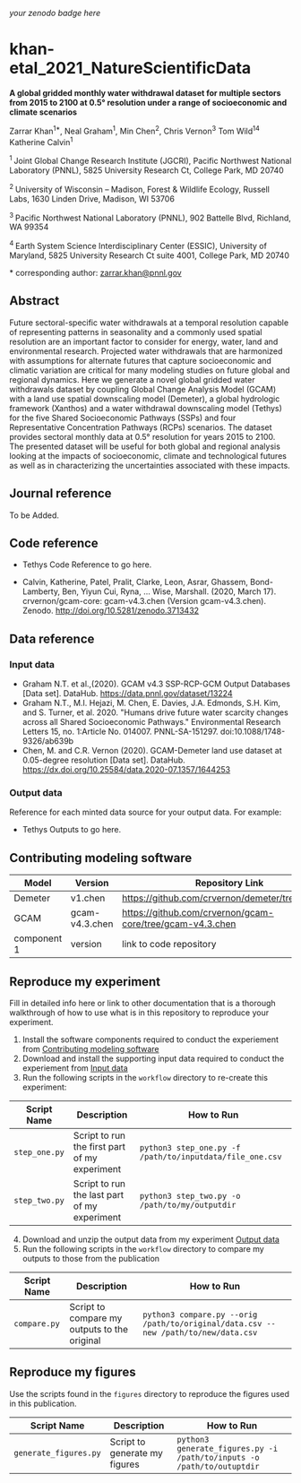 _your zenodo badge here_

# khan-etal_2021_NatureScientificData

**A global gridded monthly water withdrawal dataset for multiple sectors from 2015 to 2100 at 0.5° resolution under a range of socioeconomic and climate scenarios**

Zarrar Khan<sup>1\*</sup>, Neal Graham<sup>1</sup>, Min Chen<sup>2</sup>, Chris Vernon<sup>3</sup> Tom Wild<sup>1</sup><sup>4</sup>  Katherine Calvin<sup>1</sup>

<sup>1 </sup> Joint Global Change Research Institute (JGCRI), Pacific Northwest National Laboratory (PNNL), 5825 University Research Ct, College Park, MD 20740

<sup>2 </sup> University of Wisconsin – Madison, Forest & Wildlife Ecology, Russell Labs, 1630 Linden Drive, Madison, WI 53706

<sup>3 </sup> Pacific Northwest National Laboratory (PNNL), 902 Battelle Blvd, Richland, WA 99354

<sup>4 </sup> Earth System Science Interdisciplinary Center (ESSIC), University of Maryland, 5825 University Research Ct suite 4001, College Park, MD 20740


\* corresponding author:  zarrar.khan@pnnl.gov

## Abstract
Future sectoral-specific water withdrawals at a temporal resolution capable of representing patterns in seasonality and a commonly used spatial resolution are an important factor to consider for energy, water, land and environmental research.  Projected water withdrawals that are harmonized with assumptions for alternate futures that capture socioeconomic and climatic variation are critical for many modeling studies on future global and regional dynamics. Here we generate a novel global gridded water withdrawals dataset by coupling Global Change Analysis Model (GCAM) with a land use spatial downscaling model (Demeter), a global hydrologic framework (Xanthos) and a water withdrawal downscaling model (Tethys) for the five Shared Socioeconomic Pathways (SSPs) and four Representative Concentration Pathways (RCPs) scenarios. The dataset provides sectoral monthly data at 0.5° resolution for years 2015 to 2100. The presented dataset will be useful for both global and regional analysis looking at the impacts of socioeconomic, climate and technological futures as well as in characterizing the uncertainties associated with these impacts.

## Journal reference
To be Added.

## Code reference

- Tethys Code Reference to go here.

- Calvin, Katherine, Patel, Pralit, Clarke, Leon, Asrar, Ghassem, Bond-Lamberty, Ben, Yiyun Cui, Ryna, … Wise, Marshall. (2020, March 17). crvernon/gcam-core: gcam-v4.3.chen (Version gcam-v4.3.chen). Zenodo. http://doi.org/10.5281/zenodo.3713432

## Data reference

### Input data
- Graham N.T. et al.,(2020). GCAM v4.3 SSP-RCP-GCM Output Databases [Data set]. DataHub. https://data.pnnl.gov/dataset/13224 
- Graham N.T., M.I. Hejazi, M. Chen, E. Davies, J.A. Edmonds, S.H. Kim, and S. Turner, et al. 2020. "Humans drive future water scarcity changes across all Shared Socioeconomic Pathways." Environmental Research Letters 15, no. 1:Article No. 014007. PNNL-SA-151297. doi:10.1088/1748-9326/ab639b
- Chen, M. and C.R. Vernon (2020). GCAM-Demeter land use dataset at 0.05-degree resolution [Data set]. DataHub. https://dx.doi.org/10.25584/data.2020-07.1357/1644253

### Output data
Reference for each minted data source for your output data.  For example:
- Tethys Outputs to go here.

## Contributing modeling software
| Model | Version | Repository Link | DOI |
|-------|---------|-----------------|-----|
| Demeter | v1.chen | https://github.com/crvernon/demeter/tree/v1.chen | http://doi.org/10.5281/zenodo.3713378 |
| GCAM | gcam-v4.3.chen | https://github.com/crvernon/gcam-core/tree/gcam-v4.3.chen | http://doi.org/10.5281/zenodo.3713432 |
| component 1 | version | link to code repository | link to DOI dataset |

## Reproduce my experiment
Fill in detailed info here or link to other documentation that is a thorough walkthrough of how to use what is in this repository to reproduce your experiment.


1. Install the software components required to conduct the experiement from [Contributing modeling software](#contributing-modeling-software)
2. Download and install the supporting input data required to conduct the experiement from [Input data](#input-data)
3. Run the following scripts in the `workflow` directory to re-create this experiment:

| Script Name | Description | How to Run |
| --- | --- | --- |
| `step_one.py` | Script to run the first part of my experiment | `python3 step_one.py -f /path/to/inputdata/file_one.csv` |
| `step_two.py` | Script to run the last part of my experiment | `python3 step_two.py -o /path/to/my/outputdir` |

4. Download and unzip the output data from my experiment [Output data](#output-data)
5. Run the following scripts in the `workflow` directory to compare my outputs to those from the publication

| Script Name | Description | How to Run |
| --- | --- | --- |
| `compare.py` | Script to compare my outputs to the original | `python3 compare.py --orig /path/to/original/data.csv --new /path/to/new/data.csv` |

## Reproduce my figures
Use the scripts found in the `figures` directory to reproduce the figures used in this publication.

| Script Name | Description | How to Run |
| --- | --- | --- |
| `generate_figures.py` | Script to generate my figures | `python3 generate_figures.py -i /path/to/inputs -o /path/to/outuptdir` |
